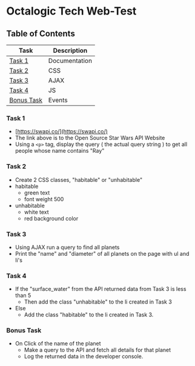 # Octalogic Tech Web-Test
## Table of Contents

| Task | Description |
| ----------- | ----------- |
| [ Task 1 ](#task-1) | Documentation |
| [ Task 2 ](#task-2) | CSS |
| [ Task 3 ](#task-3) | AJAX |
| [ Task 4 ](#task-4) | JS |
| [ Bonus Task ](#bonus-task) | Events |

### Task 1
- [https://swapi.co/](https://swapi.co/)
- The link above is to the Open Source Star Wars API Website
- Using a ```<p>``` tag, display the query ( the actual query string ) to get all people whose name contains "Ray" 

### Task 2
- Create 2 CSS classes, "habitable" or "unhabitable"
- habitable
  - green text
  - font weight 500
- unhabitable
  - white text
  - red background color

### Task 3
- Using AJAX run a query to find all planets
- Print the "name" and "diameter" of all planets on the page with ul and li's

### Task 4
- If the "surface_water" from the API returned data from Task 3 is less than 5
  - Then add the class "unhabitable" to the li created in Task 3
- Else
  - Add the class "habitable" to the li created in Task 3.

### Bonus Task
- On Click of the name of the planet
  - Make a query to the API and fetch all details for that planet
  - Log the returned data in the developer console.

